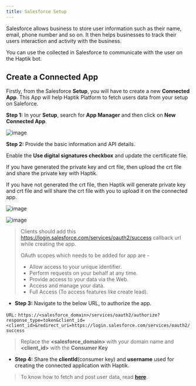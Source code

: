 ```yaml
---
title: Salesforce Setup
---
```


Salesforce allows business to store user information such as their name, email, phone number and so on. It then helps businesses to track their users interaction and activity with the business.

You can use the collected in Salesforce to communicate with the user on the Haptik bot.

## Create a Connected App

Firstly, from the Salesforce **Setup**, you will have to create a new **Connected App**. This App will help Haptik Platform to fetch users data from your setup on Saleforce.

**Step 1:** In your **Setup**, search for **App Manager** and then click on **New Connected App**.

![image](https://user-images.githubusercontent.com/75118325/114718464-a1f58280-9d53-11eb-803b-7c536679e589.png)

**Step 2:** Provide the basic information and API details.

Enable the **Use digital signatures checkbox** and update the certificate file.

If you have generated the private key and crt file, then upload the crt file and share the private key with Haptik.

If you have not generated the crt file, then Haptik will generate private key and crt file and will share the crt file with you to upload it on the connected app.

![image](https://user-images.githubusercontent.com/75118325/114718899-15978f80-9d54-11eb-827b-df76673cee99.png)

![image](https://user-images.githubusercontent.com/75118325/114760201-b39f5000-9d7c-11eb-977c-7ed7a86778f3.png)

> Clients should add this https://login.salesforce.com/services/oauth2/success callback url while creating the app.
> 
> OAuth scopes which needs to be added for app are - 
> * Allow access to your unique identifier.	
> * Perform requests on your behalf at any time.
> * Provide access to your data via the Web.
> * Access and manage your data.
> * Full Access (To access features like create lead).
> 

* **Step 3:** Navigate to the below URL, to authorize the app.

`URL:` `https://<salesforce_domain>/services/oauth2/authorize?response_type=token&client_id=<client_id>&redirect_uri=https://login.salesforce.com/services/oauth2/success
`
> Replace the **<salesforce_domain>** with your domain name and **<client_id>** with the **Consumer Key**
> 

* **Step 4:** Share the **clientId**(consumer key) and **username** used for creating the connected application with Haptik.

> To know how to fetch and post user data, read [**here**](https://docs.haptik.ai/salesforce/build-integration).

